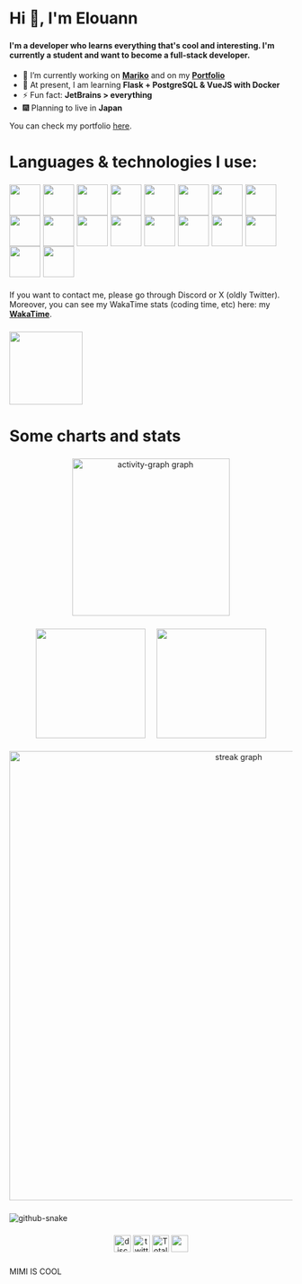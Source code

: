 <!-- Introduction -->
<h1 align="left">Hi 👋, I'm Elouann</h1>

###

<!-- "Ohayou" banner -->

###

<!-- Description -->
<h4 align="left">I'm a developer who learns everything that's cool and interesting. I'm currently a student and want to become a full-stack developer.</h3>

- 🔭 I’m currently working on [**Mariko**](https://github.com/MarikoBot) and on my [**Portfolio**](https://elouann.space)
- 🌱 At present, I am learning **Flask + PostgreSQL & VueJS with Docker**
- ⚡ Fun fact: **JetBrains > everything**
- 🎆 Planning to live in **Japan**

<p align="left">You can check my portfolio <a href="https://elouann.space">here</a>.</p>

###

<!-- Languages -->
<h1 align="left">Languages & technologies I use:</h1>

###

<!-- Languages & technos icons -->

<img
src="https://media.botmarket.ovh/3go1ei.png" width="55px"/><img width="5px"/><img
src="https://media.botmarket.ovh/f1dzqa.png" width="55px"/><img width="5px"/><img
src="https://media.botmarket.ovh/8vrpcv.png" width="55px"/><img width="5px"/><img
src="https://media.botmarket.ovh/9d1co8.png" width="55px"/><img width="5px"/><img
src="https://media.botmarket.ovh/3fpfel.png" width="55px"/><img width="5px"/><img
src="https://media.botmarket.ovh/gmexjs.png" width="55px"/><img width="5px"/><img
src="https://media.botmarket.ovh/s0hy7n.png" width="55px"/><img width="5px"/><img
src="https://media.botmarket.ovh/cvrht6.png" width="55px"/><img width="5px"/><img
src="https://media.botmarket.ovh/57lbql.png" width="55px"/><img width="5px"/><img
src="https://media.botmarket.ovh/raiy3h.png" width="55px"/><img width="5px"/><img
src="https://media.botmarket.ovh/6vqlvf.png" width="55px"/><img width="5px"/><img
src="https://media.botmarket.ovh/c8vj1a.png" width="55px"/><img width="5px"/><img
src="https://media.botmarket.ovh/k9oosp.png" width="55px"/><img width="5px"/><img
src="https://media.botmarket.ovh/0gdm60.png" width="55px"/><img width="5px"/><img
src="https://media.botmarket.ovh/tqx1qg.png" width="55px"/><img width="5px"/><img
src="https://media.botmarket.ovh/ji3w4n.png" width="55px"/><img width="5px"/><img
src="https://media.botmarket.ovh/tjce6x.png" width="55px"/><img width="5px"/><img
src="https://media.botmarket.ovh/uf2f5i.png" width="55px"/>

###

If you want to contact me, please go through Discord or X (oldly Twitter). Moreover, you can see my WakaTime stats (coding time, etc) here: my **<a href="https://wakatime.com/@elouannh">WakaTime</a>**.

###

<!-- Discord status -->
<img src="https://lanyard.cnrad.dev/api/1146145475683164273?bg=282c34&borderRadius=5px&hideProfile=true" height="130" />

<!-- Charts -->
# Some charts and stats

###

<!-- Acitvity linear graph -->
<div align="center">
  <img src="https://github-readme-activity-graph.vercel.app/graph?username=elouannh&radius=16&theme=tokyo-night&area=true&order=5&hide_border=true" height="280" alt="activity-graph graph"  />
</div>

###

<div align="center">
  <!-- GitHub rank -->
  <a href="https://me.elouann.space"><img height="195" align="center" src="https://github-readme-stats.vercel.app/api?username=elouannh&theme=tokyonight&rank_icon=github&hide_border=true" /></a>
  <img width="12px"/>
  <!-- GitHub languages -->
  <a href="https://me.elouann.space"><img height="195" align="center" src="https://github-readme-stats.vercel.app/api/top-langs?username=elouannh&layout=compact&langs_count=8&card_width=320&theme=tokyonight&hide_border=true" /></a>
</div>

###

<!-- GitHub streak -->
<div align="center">
  <img src="https://streak-stats.demolab.com?user=elouannh&locale=en&mode=daily&theme=tokyonight&hide_border=true&border_radius=5&order=3&card_width=800" width="800" alt="streak graph"  />
</div>

###

<!-- GitHub snake -->
<picture>
  <source media="(prefers-color-scheme: dark)" srcset="https://raw.githubusercontent.com/elouannh/elouannh/output/github-contribution-grid-snake-dark.svg">
  <source media="(prefers-color-scheme: light)" srcset="https://raw.githubusercontent.com/elouannh/elouannh/output/github-contribution-grid-snake.svg">
  <img alt="github-snake" src="ttps://raw.githubusercontent.com/elouannh/elouannh/output/github-contribution-grid-snake-dark.svg" />
</picture>

###

<!-- "Jaa, maata" banner -->

###

<div align="center">
  <!-- Discord badge -->
  <a href="https://discord.com/users/1146145475683164273" target="_blank"><img
    src="https://img.shields.io/static/v1?message=Discord&logo=discord&label=elouannh&color=7289DA&logoColor=white&labelColor=" height="30" alt="discord logo"  /></a>
  <!-- Twitter badge -->
  <a href="https://twitter.com/elouannh" target="_blank"><img 
    src="https://img.shields.io/static/v1?message=Twitter&logo=twitter&label=elouannh27&color=1DA1F2&logoColor=white&labelColor=" height="30" alt="twitter logo"  /></a>
  <!-- Wakatime badge -->
  <a href="https://wakatime.com/@1f18b09f-6cf2-4aa1-a256-b88b4b5616fe"><img src="https://wakatime.com/badge/user/1f18b09f-6cf2-4aa1-a256-b88b4b5616fe.svg" alt="Total time coded since Aug 13 2022" height="30"/></a>
  <!-- Visitors badge -->
  <a href="https://elouannhosta.com/"><img src="https://visitor-badge.laobi.icu/badge?page_id=elouannh.elouannh&left_text=Visitors" height="30" /></a>
</div>

###

MIMI IS COOL
